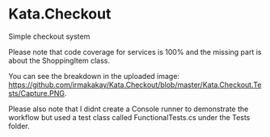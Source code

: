 # Kata.Checkout
Simple checkout system

Please note that code coverage for services is 100% and the missing part is about the ShoppingItem class. 

You can see the breakdown in the uploaded image: https://github.com/irmakakay/Kata.Checkout/blob/master/Kata.Checkout.Tests/Capture.PNG.

Please also note that I didnt create a Console runner to demonstrate the workflow but used a test class called FunctionalTests.cs under the Tests folder.
